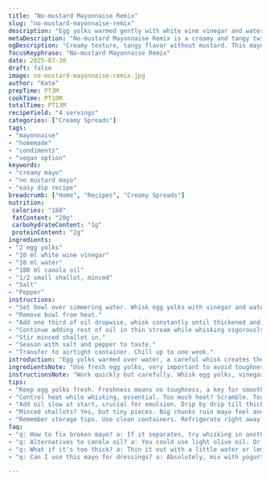```yaml
---
title: "No-mustard Mayonnaise Remix"
slug: "no-mustard-mayonnaise-remix"
description: "Egg yolks warmed gently with white wine vinegar and water form the base. Oil is slowly whisked in, drip by drip, first a third, then the rest in a thin stream. Garlic optional, minced tiny. Salt and pepper finish. No mustard here. Changes: oil drops from 1 cup to 180 ml, vinegar cut to 2 teaspoons, garlic swapped for shallot for different bite. Time tweaked, yolk warming 3 minutes, whisking 10 minutes total. Creamy, tangy mayo without typical mustard twist."
metaDescription: "No-mustard Mayonnaise Remix is a creamy and tangy twist on classic mayo, perfect for dips and spreads. Simple process, fresh flavors."
ogDescription: "Creamy texture, tangy flavor without mustard. This mayo remix wields egg yolks and shallot for a delicious twist on traditional mayonnaise."
focusKeyphrase: "No-mustard Mayonnaise Remix"
date: 2025-07-30
draft: false
image: no-mustard-mayonnaise-remix.jpg
author: "Kate"
prepTime: PT3M
cookTime: PT10M
totalTime: PT13M
recipeYield: "4 servings"
categories: ["Creamy Spreads"]
tags:
- "mayonnaise"
- "homemade"
- "condiments"
- "vegan option"
keywords:
- "creamy mayo"
- "no mustard mayo"
- "easy dip recipe"
breadcrumb: ["Home", "Recipes", "Creamy Spreads"]
nutrition: 
 calories: "180"
 fatContent: "20g"
 carbohydrateContent: "1g"
 proteinContent: "2g"
ingredients:
- "2 egg yolks"
- "10 ml white wine vinegar"
- "10 ml water"
- "180 ml canola oil"
- "1/2 small shallot, minced"
- "Salt"
- "Pepper"
instructions:
- "Set bowl over simmering water. Whisk egg yolks with vinegar and water about 3 minutes, warm and frothy but not scrambled."
- "Remove bowl from heat."
- "Add one third of oil dropwise, whisk constantly until thickened and starting to emulsify."
- "Continue adding rest of oil in thin stream while whisking vigorously."
- "Stir minced shallot in."
- "Season with salt and pepper to taste."
- "Transfer to airtight container. Chill up to one week."
introduction: "Egg yolks warmed over water, a careful whisk creates the beginnings of something creamy. Forget mustard. Vinegar and water add acidity without sharp spice. Oil dribbled slowly changes liquid to thick emulsion. Garlic? No, minced shallot instead; brash and delicate all at once. Salt and pepper round out. Timing is key. Heat too high, egg yolks scramble. Too slow, no body. Three minutes warming, ten whisking. Tiny changes ripple. Less oil than usual, sharper vinegar role. Cool this mix down. Use as dip, spread, base for dressings. Simple method altered subtly, texture still rich, flavor shifting quietly."
ingredientsNote: "Use fresh egg yolks, very important to avoid toughness. White wine vinegar balances acidity with mild tartness, water tempers. Canola oil neutral, good for binding. Replacing garlic with shallot gives subtle onion note without overpowering. Adjust oil quantity down to 180 ml; creates lighter mayo, easier to emulsify. Salt and pepper essential for flavor lift. Mince shallot finely to avoid graininess. Refrigerate after preparation to set. Allergen free, gluten free. No mustard meant avoiding typical sharp bite, shifting flavor profile gently. Use fresh ingredients for best outcome."
instructionsNote: "Work quickly but carefully. Whisk egg yolks, vinegar, and water over barely simmering water — temp control prevents scrambling. Three minutes enough to warm and aerate. Remove from heat before thickening, stop cooking. Add oil slowly at first, drip by drip, whisk constantly — patience key. When emulsion builds, oil goes in faster, thin steady stream. Stir in minced shallot at end for crisp bite. Season after. Transfer promptly to clean airtight container for safety. Chill a few hours before use to thicken more. Tweak oil quantity if too thick or thin. Keep stirring to keep emulsion stable. Lasts about a week refrigerated. Avoid mustard but get creamy, tangy spread all the same."
tips:
- "Keep egg yolks fresh. Freshness means no toughness, a key for smooth texture. Room temp yolks help emulsify. Use highest quality ingredients."
- "Control heat while whisking, essential. Too much heat? Scramble. Too little? No body forms. Watch closely. Three-minute warm up works best."
- "Add oil slow at start, crucial for emulsion. Drip by drip till thick, then a steady stream. Timing is everything, patient whisking key."
- "Minced shallots? Yes, but tiny pieces. Big chunks ruin mayo feel and taste. Balance flavor, no overwhelm. Think light onion notes."
- "Remember storage tips. Use clean containers. Refrigerate right away for best results. Mayo lasts up to a week if done correctly."
faq:
- "q: How to fix broken mayo? a: If it separates, try whisking in another yolk. Or, drizzle in more oil slowly while whisking. Stabilize the emulsion."
- "q: Alternatives to canola oil? a: You could use light olive oil. Or, avocado oil for a twist. Be careful with flavors though, they change everything."
- "q: What if it's too thick? a: Thin it out with a little water or lemon juice. Just a few drops at a time. Blend well, adjust as needed."
- "q: Can I use this mayo for dressings? a: Absolutely, mix with yogurt for creaminess. Use herbs and spices for variety, keep experimenting for flavors."

---
```


